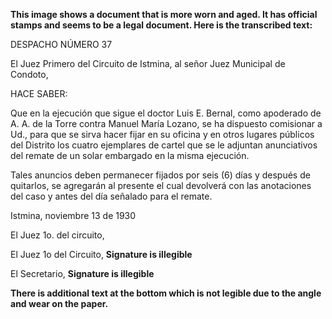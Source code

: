 **This image shows a document that is more worn and aged. It has official stamps and seems to be a legal document. Here is the transcribed text:**

DESPACHO NÚMERO 37

El Juez Primero del Circuito de Istmina, al señor
Juez Municipal de Condoto,

HACE SABER:

Que en la ejecución que sigue el doctor Luis E. Bernal, como apoderado de A. A. de la Torre contra Manuel María Lozano, se ha dispuesto comisionar a Ud., para que se sirva hacer fijar en su oficina y en otros lugares públicos del Distrito los cuatro ejemplares de cartel que se le adjuntan anunciativos del remate de un solar embargado en la misma ejecución.

Tales anuncios deben permanecer fijados por seis (6) días y después de quitarlos, se agregarán al presente el cual devolverá con las anotaciones del caso y antes del día señalado para el remate.

Istmina, noviembre 13 de 1930

El Juez 1o. del circuito,

El Juez 1o del Circuito,
**Signature is illegible**

El Secretario,
**Signature is illegible**

**There is additional text at the bottom which is not legible due to the angle and wear on the paper.**